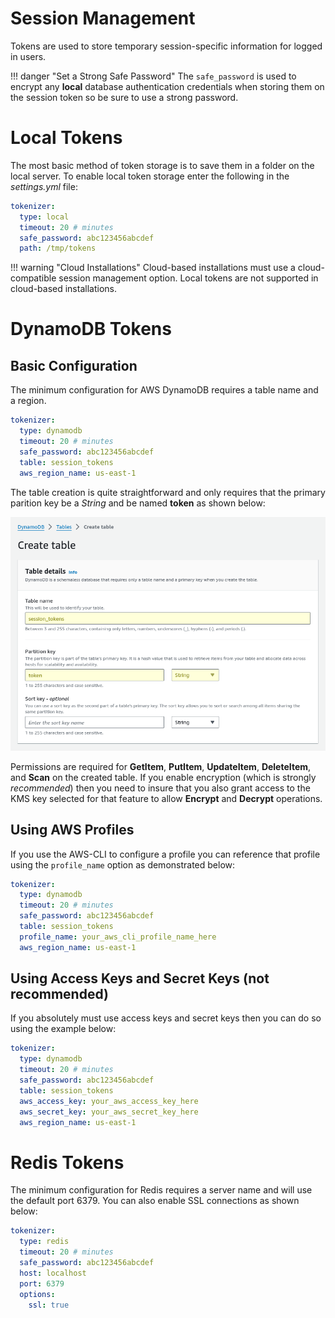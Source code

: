 # Session Management

Tokens are used to store temporary session-specific information for logged in users.

!!! danger "Set a Strong Safe Password"
    The ```safe_password``` is used to encrypt any **local** database authentication credentials when storing them on the session token so be sure to use a strong password.

# Local Tokens

The most basic method of token storage is to save them in a folder on the local server.  To enable local token storage enter the following in the *settings.yml* file:

``` yaml
tokenizer:
  type: local
  timeout: 20 # minutes
  safe_password: abc123456abcdef
  path: /tmp/tokens
```

!!! warning "Cloud Installations"
    Cloud-based installations must use a cloud-compatible session management option.  Local tokens are not supported in cloud-based installations.

# DynamoDB Tokens

## Basic Configuration

The minimum configuration for AWS DynamoDB requires a table name and a region.

``` yaml
tokenizer:
  type: dynamodb
  timeout: 20 # minutes
  safe_password: abc123456abcdef
  table: session_tokens
  aws_region_name: us-east-1
```

The table creation is quite straightforward and only requires that the primary parition key be a *String* and be named **token** as shown below:

![DynamoDB Session Tokens Screenshot](../images/dynamodb_table_create_tokens.png)

Permissions are required for **GetItem**, **PutItem**, **UpdateItem**, **DeleteItem**, and **Scan** on the created table.  If you enable encryption (which is strongly *recommended*) then you need to insure that you also grant access to the KMS key selected for that feature to allow **Encrypt** and **Decrypt** operations.


## Using AWS Profiles

If you use the AWS-CLI to configure a profile you can reference that profile using the ```profile_name``` option as demonstrated below:

``` yaml
tokenizer:
  type: dynamodb
  timeout: 20 # minutes
  safe_password: abc123456abcdef
  table: session_tokens
  profile_name: your_aws_cli_profile_name_here
  aws_region_name: us-east-1
```

## Using Access Keys and Secret Keys (not recommended)

If you absolutely must use access keys and secret keys then you can do so using the example below:

``` yaml
tokenizer:
  type: dynamodb
  timeout: 20 # minutes
  safe_password: abc123456abcdef
  table: session_tokens
  aws_access_key: your_aws_access_key_here
  aws_secret_key: your_aws_secret_key_here
  aws_region_name: us-east-1
```

# Redis Tokens

The minimum configuration for Redis requires a server name and will use the default port 6379.  You can also enable SSL connections as shown below:

``` yaml
tokenizer:
  type: redis
  timeout: 20 # minutes
  safe_password: abc123456abcdef
  host: localhost
  port: 6379
  options:
    ssl: true
```